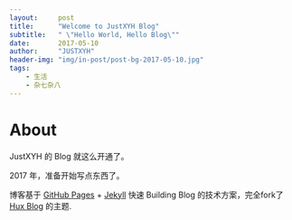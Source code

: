 ```yaml
---
layout:     post
title:      "Welcome to JustXYH Blog"
subtitle:   " \"Hello World, Hello Blog\""
date:       2017-05-10
author:     "JUSTXYH"
header-img: "img/in-post/post-bg-2017-05-10.jpg"
tags:
    - 生活
    - 杂七杂八
---
```


# About

JustXYH 的 Blog 就这么开通了。

2017 年，准备开始写点东西了。

博客基于 [GitHub Pages](https://pages.github.com/) + [Jekyll](http://jekyllrb.com/) 快速 Building Blog 的技术方案，完全fork了[Hux Blog](http://huangxuan.me/) 的主题.
